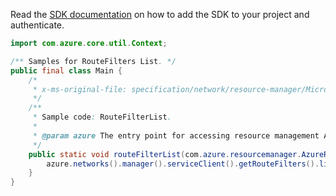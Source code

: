 Read the [SDK documentation](https://github.com/Azure/azure-sdk-for-java/blob/azure-resourcemanager_2.14.0/sdk/resourcemanager/azure-resourcemanager/README.md) on how to add the SDK to your project and authenticate.

```java
import com.azure.core.util.Context;

/** Samples for RouteFilters List. */
public final class Main {
    /*
     * x-ms-original-file: specification/network/resource-manager/Microsoft.Network/stable/2021-05-01/examples/RouteFilterList.json
     */
    /**
     * Sample code: RouteFilterList.
     *
     * @param azure The entry point for accessing resource management APIs in Azure.
     */
    public static void routeFilterList(com.azure.resourcemanager.AzureResourceManager azure) {
        azure.networks().manager().serviceClient().getRouteFilters().list(Context.NONE);
    }
}
```
